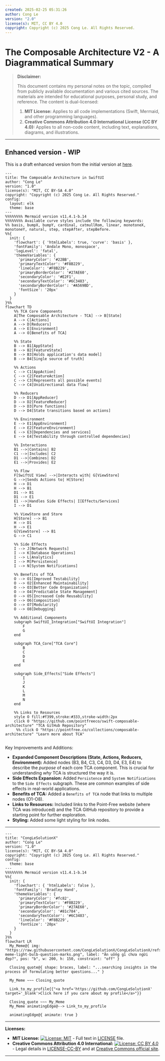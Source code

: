 ```yaml
---
created: 2025-02-25 05:31:26
author: Cong Le
version: "2.0"
license(s): MIT, CC BY 4.0
copyright: Copyright (c) 2025 Cong Le. All Rights Reserved.
---
```




# The Composable Architecture V2 - A Diagrammatical Summary
> **Disclaimer:**
>
> This document contains my personal notes on the topic,
> compiled from publicly available documentation and various cited sources.
> The materials are intended for educational purposes, personal study, and reference.
> The content is dual-licensed:
> 1. **MIT License:** Applies to all code implementations (Swift, Mermaid, and other programming languages).
> 2. **Creative Commons Attribution 4.0 International License (CC BY 4.0):** Applies to all non-code content, including text, explanations, diagrams, and illustrations.
---

## Enhanced version - WIP

This is a draft enhanced version from the initial version at [here](./The_Composable_Architecture_V1.md).



```mermaid
---
title: The Composable Architecture in SwiftUI
author: "Cong Le"
version: "1.0"
license(s): "MIT, CC BY-SA 4.0"
copyright: "Copyright (c) 2025 Cong Le. All Rights Reserved."
config:
  layout: elk
  theme: base
---
%%%%%%%% Mermaid version v11.4.1-b.14
%%%%%%%% Available curve styles include the following keywords:
%% basis, bumpX, bumpY, cardinal, catmullRom, linear, monotoneX, monotoneY, natural, step, stepAfter, stepBefore.
%%{
  init: {
    'flowchart': { 'htmlLabels': true, 'curve': 'basis' },
    'fontFamily': 'Andale Mono, monospace',
    'logLevel': 'fatal',
    'themeVariables': {
      'primaryColor': '#22BB',
      'primaryTextColor': '#F8B229',
      'lineColor': '#F8B229',
      'primaryBorderColor': '#27AE60',
      'secondaryColor': '#E2F1',
      'secondaryTextColor': '#6C3483',
      'secondaryBorderColor': '#A569BD',
      'fontSize': '20px'
    }
  }
}%%
flowchart TD
    %% TCA Core Components
    A[The Composable Architecture - TCA] --> B[State]
    A --> C[Actions]
    A --> D[Reducers]
    A --> E[Environment]
    A --> O[Benefits of TCA]

    %% State
    B --> B1[AppState]
    B --> B2[FeatureState]
    B --> B3[Holds application's data model]
    B --> B4[Single source of truth]

    %% Actions
    C --> C1[AppAction]
    C --> C2[FeatureAction]
    C --> C3[Represents all possible events]
    C --> C4[Unidirectional data flow]

    %% Reducers
    D --> D1[AppReducer]
    D --> D2[FeatureReducer]
    D --> D3[Pure functions]
    D --> D4[State transitions based on actions]

    %% Environment
    E --> E1[AppEnvironment]
    E --> E2[FeatureEnvironment]
    E --> E3[Dependencies and services]
    E --> E4[Testability through controlled dependencies]

    %% Interactions
    B1 -->|Contains| B2
    C1 -->|Includes| C2
    D1 -->|Combines| D2
    E1 -->|Provides| E2

    %% Flow
    F[SwiftUI View] -->|Interacts with| G[ViewStore]
    G -->|Sends Actions to| H[Store]
    H --> D1
    H --> B1
    D1 --> B1
    D1 --> E1
    E1 -->|Handles Side Effects| I[Effects/Services]
    I --> D1

    %% ViewStore and Store
    H[Store] --> B1
    H --> D1
    H --> E1
    G[ViewStore] --> B1
    G --> C1

    %% Side Effects
    I --> J[Network Requests]
    I --> K[Database Operations]
    I --> L[Analytics]
    I --> M[Persistence]
    I --> N[System Notifications]

    %% Benefits of TCA
    O --> O1[Improved Testability]
    O --> O2[Enhanced Maintainability]
    O --> O3[Better Code Organization]
    O --> O4[Predictable State Management]
    O --> O5[Increased Code Reusability]
    O --> O6[Composition]
    O --> O7[Modularity]
    O --> O8[Debugging]

    %% Additional Components
    subgraph SwiftUI_Integration["SwiftUI Integration"]
        F
        G
    end

    subgraph TCA_Core["TCA Core"]
        B
        C
        D
        E
    end

    subgraph Side_Effects["Side Effects"]
        I
        J
        K
        L
        M
        N
    end

    %% Links to Resources
    style O fill:#f399,stroke:#333,stroke-width:2px
    click O "https://github.com/pointfreeco/swift-composable-architecture" "TCA GitHub Repository"
     %% click O "https://pointfree.co/collections/composable-architecture" "Learn more about TCA"
    
```


Key Improvements and Additions:

*   **Expanded Component Descriptions (State, Actions, Reducers, Environment):**  Added nodes (B3, B4, C3, C4, D3, D4, E3, E4) to describe the *purpose* of each core TCA component.  This is crucial for understanding *why* TCA is structured the way it is.
*   **Side Effects Expansion:** Added `Persistence` and `System Notifications` to the `Side Effects` subgraph.  These are common examples of side effects in real-world applications.
*   **Benefits of TCA:** Added a `Benefits of TCA` node that links to multiple nodes (O1-O8).
*   **Links to Resources:** Included links to the Point-Free website (where TCA was introduced) and the TCA GitHub repository to provide a starting point for further exploration.
*   **Styling:** Added some light styling for link nodes.


---

<!-- 
```mermaid
%% Current Mermaid version
info
```  -->


```mermaid
---
title: "CongLeSolutionX"
author: "Cong Le"
version: "1.0"
license(s): "MIT, CC BY-SA 4.0"
copyright: "Copyright (c) 2025 Cong Le. All Rights Reserved."
config:
  theme: base
---
%%%%%%%% Mermaid version v11.4.1-b.14
%%{
  init: {
    'flowchart': { 'htmlLabels': false },
    'fontFamily': 'Bradley Hand',
    'themeVariables': {
      'primaryColor': '#fc82',
      'primaryTextColor': '#F8B229',
      'primaryBorderColor': '#27AE60',
      'secondaryColor': '#81c784',
      'secondaryTextColor': '#6C3483',
      'lineColor': '#F8B229',
      'fontSize': '20px'
    }
  }
}%%
flowchart LR
  My_Meme@{ img: "https://raw.githubusercontent.com/CongLeSolutionX/CongLeSolutionX/refs/heads/main/assets/images/My-meme-light-bulb-question-marks.png", label: "Ăn uống gì chưa ngừi đẹp?", pos: "b", w: 200, h: 150, constraint: "off" }

  Closing_quote@{ shape: braces, label: "...searching insights in the process of formulating better questions..." }
    
  My_Meme ~~~ Closing_quote
    
  Link_to_my_profile{{"<a href='https://github.com/CongLeSolutionX' target='_blank'>Click here if you care about my profile</a>"}}

  Closing_quote ~~~ My_Meme
  My_Meme animatingEdge@--> Link_to_my_profile
  
  animatingEdge@{ animate: true }

```


---
**Licenses:**

- **MIT License:**  [![License: MIT](https://img.shields.io/badge/License-MIT-yellow.svg)](LICENSE) - Full text in [LICENSE](LICENSE) file.
- **Creative Commons Attribution 4.0 International:** [![License: CC BY 4.0](https://licensebuttons.net/l/by/4.0/88x31.png)](LICENSE-CC-BY) - Legal details in [LICENSE-CC-BY](LICENSE-CC-BY) and at [Creative Commons official site](http://creativecommons.org/licenses/by/4.0/).

---

